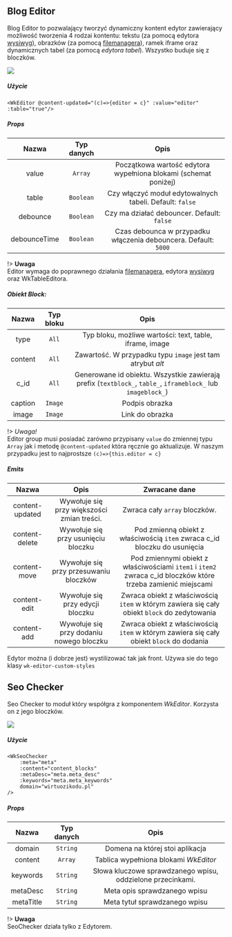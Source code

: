 ## Blog Editor

Blog Editor to pozwalający tworzyć dynamiczny kontent edytor zawierający możliwość tworzenia 4 rodzai kontentu: tekstu (za pomocą edytora [wysiwyg](/komponenty/wysiwyg/)), obrazków (za pomocą [filemanagera](/)), ramek iframe oraz dynamicznych tabel (za pomocą *edytora tabel*). Wszystko buduje się z bloczków.

<img src="./images/editor.png"  style="display: block">

##### Użycie 
```
<WkEditor @content-updated="(c)=>{editor = c}" :value="editor" :table="true"/>
```
#####  Props

| Nazwa | Typ danych | Opis | 
|:-:|:-:|:-:|
| value | `Array` | Początkowa wartość edytora wypełniona blokami (schemat poniżej) |
| table | `Boolean` | Czy włączyć moduł edytowalnych tabeli. Default: `false` |
| debounce | `Boolean` | Czy ma działać debouncer. Default: `false` |
| debounceTime | `Boolean` | Czas debounca w przypadku włączenia debouncera. Default: `5000` |

!> **Uwaga** <br> Editor wymaga do poprawnego działania [filemanagera](/), edytora [wysiwyg](/) oraz WkTableEditora.

#####  Obiekt Block:

| Nazwa | Typ bloku | Opis | 
|:-:|:-:|:-:|
| type | `All` | Typ bloku, możliwe wartości: text, table, iframe, image |
| content | `All` | Zawartość. W przypadku typu `image` jest tam atrybut *alt* |
| c_id | `All` | Generowane id obiektu. Wszystkie zawierają prefix (`textblock_`, `table_`, `iframeblock_` lub `imageblock_`) |
| caption | `Image` | Podpis obrazka |
| image | `Image` | Link do obrazka |

!> *Uwaga!* <br> Editor group musi posiadać zarówno przypisany `value` do zmiennej typu `Array` jak i metodę `@content-updated` która ręcznie go aktualizuje. W naszym przypadku jest to najprostsze `(c)=>{this.editor = c}`

#####  Emits

| Nazwa | Opis| Zwracane dane | 
|:-:|:-:|:-:|
| content-updated |  Wywołuje się przy większości zmian treści.  | Zwraca cały `array` bloczków. |
| content-delete | Wywołuje się przy usunięciu bloczku | Pod zmienną obiekt z właściwością  `item` zwraca c_id bloczku do usunięcia |
| content-move | Wywołuje się przy przesuwaniu bloczków | Pod zmiennymi obiekt z właściwościami `item1` i `item2` zwraca c_id bloczków które trzeba zamienić miejscami |
| content-edit | Wywołuje się przy edycji bloczku | Zwraca obiekt z właściwością  `item` w którym zawiera się cały obiekt `block` do zedytowania |
| content-add | Wywołuje się przy dodaniu nowego bloczku | Zwraca obiekt z właściwością `item` w którym zawiera się cały obiekt `block` do dodania |

Edytor można (i dobrze jest) wystilizować tak jak front. Używa sie do tego klasy `wk-editor-custom-styles`

## Seo Checker

Seo Checker to moduł który współgra z komponentem *WkEditor*. Korzysta on z jego bloczków.

<img src="./images/seochecker.png"  style="display: block">

##### Użycie 
```
<WkSeoChecker 
    :meta="meta"
    :content="content_blocks"
    :metaDesc="meta.meta_desc"
    :keywords="meta.meta_keywords"
    domain="wirtuozikodu.pl"
/> 
```
#####  Props

| Nazwa | Typ danych | Opis | 
|:-:|:-:|:-:|
| domain | `String` | Domena na której stoi aplikacja |
| content | `Array` | Tablica wypełniona blokami *WkEditor* |
| keywords | `String` | Słowa kluczowe sprawdzanego wpisu, oddzielone przecinkami. |
| metaDesc | `String` | Meta opis sprawdzanego wpisu  |
| metaTitle | `String`| Meta tytuł sprawdzanego wpisu  |

!> **Uwaga** <br> SeoChecker działa tylko z Edytorem.

